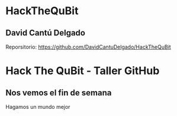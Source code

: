 # HackTheQuBit

## David Cantú Delgado

Reporsitorio:
https://github.com/DavidCantuDelgado/HackTheQuBit

# Hack The QuBit - Taller GitHub

## Nos vemos el fin de semana

Hagamos un mundo mejor